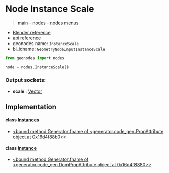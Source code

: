 # Node Instance Scale

> [main](../structure.md) - [nodes](nodes.md) - [nodes menus](nodes_menus.md)

- [Blender reference](https://docs.blender.org/manual/en/latest/modeling/geometry_nodes/instances/instance_scale.html)
- [api reference](https://docs.blender.org/api/current/bpy.types.GeometryNodeInputInstanceScale.html)
- geonodes name: `InstanceScale`
- bl_idname: `GeometryNodeInputInstanceScale`

```python
from geonodes import nodes

node = nodes.InstanceScale()
```

### Output sockets:

- **scale** : [Vector](Vector.md)

## Implementation

#### class [Instances](Instances.md)

 - [<bound method Generator.fname of <generator.code_gen.PropAttribute object at 0x16d4f88b0>>](Instances.md#scale-property)
#### class [Instance](Instance.md)

 - [<bound method Generator.fname of <generator.code_gen.DomPropAttribute object at 0x16d4f8880>>](Instance.md#scale-property)
